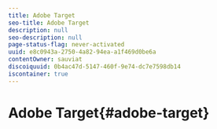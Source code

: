```yaml
---
title: Adobe Target
seo-title: Adobe Target
description: null
seo-description: null
page-status-flag: never-activated
uuid: e8c0943a-2750-4a82-94ea-a1f469d0be6a
contentOwner: sauviat
discoiquuid: 0b4ac47d-5147-460f-9e74-dc7e7598db14
iscontainer: true
---
```


# Adobe Target{#adobe-target}

